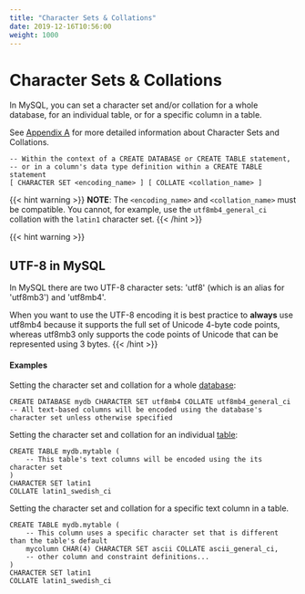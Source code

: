 ```yaml
---
title: "Character Sets & Collations"
date: 2019-12-16T10:56:00
weight: 1000
---
```


# Character Sets & Collations

In MySQL, you can set a character set and/or collation for a whole database, for an individual table, or for a specific column in a table.

See [Appendix A](/docs/appendix/a) for more detailed information about Character Sets and Collations.

```mysql
-- Within the context of a CREATE DATABASE or CREATE TABLE statement, 
-- or in a column's data type definition within a CREATE TABLE statement
[ CHARACTER SET <encoding_name> ] [ COLLATE <collation_name> ]
```

{{< hint warning >}}
**NOTE**: The `<encoding_name>` and `<collation_name>` must be compatible.  You cannot, for example, use the `utf8mb4_general_ci` collation with the `latin1` character set.
{{< /hint >}}

{{< hint warning >}}
## UTF-8 in MySQL

In MySQL there are two UTF-8 character sets: 'utf8' (which is an alias for 'utf8mb3') and 'utf8mb4'.  

When you want to use the UTF-8 encoding it is best practice to **always** use utf8mb4 because it supports the full set of Unicode 4-byte code points, whereas utf8mb3 only supports the code points of Unicode that can be represented using 3 bytes.
{{< /hint >}}

#### Examples

Setting the character set and collation for a whole [database](/docs/ddl/databases):

```mysql
CREATE DATABASE mydb CHARACTER SET utf8mb4 COLLATE utf8mb4_general_ci
-- All text-based columns will be encoded using the database's character set unless otherwise specified
```

Setting the character set and collation for an individual [table](/docs/ddl/tables):

```mysql
CREATE TABLE mydb.mytable (
    -- This table's text columns will be encoded using the its character set
) 
CHARACTER SET latin1 
COLLATE latin1_swedish_ci
```

Setting the character set and collation for a specific text column in a table.

```mysql
CREATE TABLE mydb.mytable (
    -- This column uses a specific character set that is different than the table's default
    mycolumn CHAR(4) CHARACTER SET ascii COLLATE ascii_general_ci,
    -- other column and constraint definitions...
)
CHARACTER SET latin1 
COLLATE latin1_swedish_ci
```